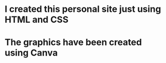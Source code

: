 # I created this personal site just using HTML and CSS
# The graphics have been created using Canva 
